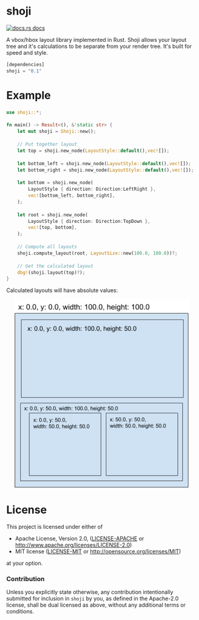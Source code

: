 # shoji

<a href="https://docs.rs/shoji"><img src="https://img.shields.io/badge/docs-latest-blue.svg?style=flat-square" alt="docs.rs docs" /></a>

A vbox/hbox layout library implemented in Rust.  Shoji allows your layout tree and it's calculations to be separate from your render tree. It's built for speed and style.

```rust
[dependencies]
shoji = "0.1"
```

# Example

```rust
use shoji::*;

fn main() -> Result<(), &'static str> {
    let mut shoji = Shoji::new();

    // Put together layout
    let top = shoji.new_node(LayoutStyle::default(),vec![]);

    let bottom_left = shoji.new_node(LayoutStyle::default(),vec![]);
    let bottom_right = shoji.new_node(LayoutStyle::default(),vec![]);

    let bottom = shoji.new_node(
        LayoutStyle { direction: Direction:LeftRight },
        vec![bottom_left, bottom_right],
    );

    let root = shoji.new_node(
        LayoutStyle { direction: Direction:TopDown },
        vec![top, bottom],
    );

    // Compute all layouts
    shoji.compute_layout(root, LayoutSize::new(100.0, 100.0))?;

    // Get the calculated layout
    dbg!(shoji.layout(top)?);
}
```

Calculated layouts will have absolute values:

<p align="center">
  <img width="460" src="shoji.png">
</p>

# License

This project is licensed under either of

 * Apache License, Version 2.0, ([LICENSE-APACHE](LICENSE-APACHE) or
   http://www.apache.org/licenses/LICENSE-2.0)
 * MIT license ([LICENSE-MIT](LICENSE-MIT) or
   http://opensource.org/licenses/MIT)

at your option.

### Contribution

Unless you explicitly state otherwise, any contribution intentionally submitted
for inclusion in `shoji` by you, as defined in the Apache-2.0 license, shall be
dual licensed as above, without any additional terms or conditions.
